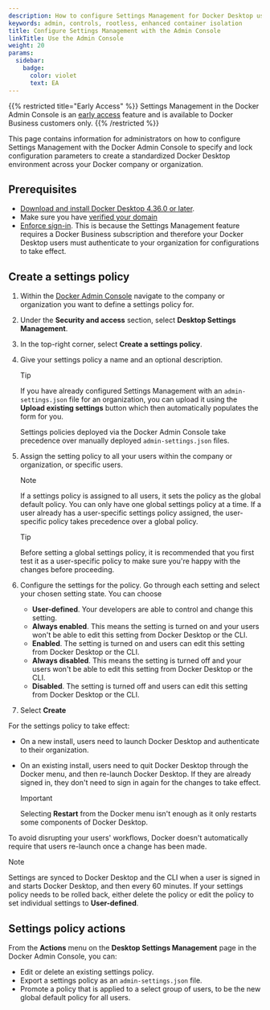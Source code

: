 ```yaml
---
description: How to configure Settings Management for Docker Desktop using the Docker Admin Console
keywords: admin, controls, rootless, enhanced container isolation
title: Configure Settings Management with the Admin Console
linkTitle: Use the Admin Console
weight: 20
params:
  sidebar:
    badge:
      color: violet
      text: EA
---
```


{{% restricted title="Early Access" %}}
Settings Management in the Docker Admin Console is an [early access](/release-lifecycle#early-access-ea) feature and is available to Docker Business customers only.
{{% /restricted %}}

This page contains information for administrators on how to configure Settings Management with the Docker Admin Console to specify and lock configuration parameters to create a standardized Docker Desktop environment across your Docker company or organization.

## Prerequisites

- [Download and install Docker Desktop 4.36.0 or later](/manuals/desktop/release-notes.md).
- Make sure you have [verified your domain](/manuals/security/for-admins/single-sign-on/configure.md#step-one-add-and-verify-your-domain)
- [Enforce sign-in](/manuals/security/for-admins/enforce-sign-in/_index.md). This is
because the Settings Management feature requires a Docker Business
subscription and therefore your Docker Desktop users must authenticate to your
organization for configurations to take effect. 

## Create a settings policy

1. Within the [Docker Admin Console](https://admin.docker.com/) navigate to the company or organization you want to define a settings policy for. 
2. Under the **Security and access** section, select **Desktop Settings Management**. 
3. In the top-right corner, select **Create a settings policy**.
4. Give your settings policy a name and an optional description.

   > [!TIP]
   >
   > If you have already configured Settings Management with an `admin-settings.json` file for an organization, you can upload it using the **Upload existing settings** button which then automatically populates the form for you. 
   >
   > Settings policies deployed via the Docker Admin Console take precedence over manually deployed `admin-settings.json` files.

5. Assign the setting policy to all your users within the company or organization, or specific users.

   > [!NOTE]
   >
   > If a settings policy is assigned to all users, it sets the policy as the global default policy. You can only have one global settings policy at a time. 
   > If a user already has a user-specific settings policy assigned, the user-specific policy takes precedence over a global policy. 

   > [!TIP]
   >
   > Before setting a global settings policy, it is recommended that you first test it as a user-specific policy to make sure you're happy with the changes before proceeding. 

6. Configure the settings for the policy. Go through each setting and select your chosen setting state. You can choose
   - **User-defined**. Your developers are able to control and change this setting. 
   - **Always enabled**. This means the setting is turned on and your users won't be able to edit this setting from Docker Desktop or the CLI.
   - **Enabled**. The setting is turned on and users can edit this setting from Docker Desktop or the CLI.
   - **Always disabled**. This means the setting is turned off and your users won't be able to edit this setting from Docker Desktop or the CLI.
   - **Disabled**. The setting is turned off and users can edit this setting from Docker Desktop or the CLI.   
7. Select **Create**

For the settings policy to take effect:
- On a new install, users need to launch Docker Desktop and authenticate to their organization.
- On an existing install, users need to quit Docker Desktop through the Docker menu, and then re-launch Docker Desktop. If they are already signed in, they don't need to sign in again for the changes to take effect.

  > [!IMPORTANT]
  >
  > Selecting **Restart** from the Docker menu isn't enough as it only restarts some components of Docker Desktop.

To avoid disrupting your users' workflows, Docker doesn't automatically require that users re-launch once a change has been made.

> [!NOTE]
>
> Settings are synced to Docker Desktop and the CLI when a user is signed in and starts Docker Desktop, and then every 60 minutes. 
If your settings policy needs to be rolled back, either delete the policy or edit the policy to set individual settings to **User-defined**.

## Settings policy actions

From the **Actions** menu on the **Desktop Settings Management** page in the Docker Admin Console, you can:
- Edit or delete an existing settings policy. 
- Export a settings policy as an `admin-settings.json` file.
- Promote a policy that is applied to a select group of users, to be the new global default policy for all users. 